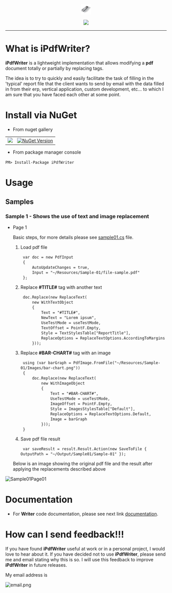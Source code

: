 <p align="center">
  <img src="https://github.com/iAJTin/iPdfWriter/blob/master/nuget/iPdfWriter.png" height="32"/>
</p>
<p align="center">
  <a href="https://github.com/iAJTin/iPdfWriter">
    <img src="https://img.shields.io/badge/iTin-iPdfWriter-green.svg?style=flat"/>
  </a>
</p>

***

# What is iPdfWriter?

**iPdfWriter** is a lightweight implementation that allows modifying a **pdf** document totally or partially by replacing tags.

The idea is to try to quickly and easily facilitate the task of filling in the 'typical' report file that the client wants to send by email with the data filled in from their erp, vertical application, custom development, etc... to which I am sure that you have faced each other at some point.

# Install via NuGet

- From nuget gallery

<table>
  <tr>
    <td>
      <a href="https://github.com/iAJTin/iPdfWriter">
        <img src="https://img.shields.io/badge/-iPdfWriter-green.svg?style=flat"/>
      </a>
    </td>
    <td>
      <a href="https://www.nuget.org/packages/iPdfWriter/">
        <img alt="NuGet Version" 
             src="https://img.shields.io/nuget/v/iPdfWriter.svg" /> 
      </a>
    </td>  
  </tr>
</table>

- From package manager console

```PM> Install-Package iPdfWriter```

# Usage

## Samples

### Sample 1 - Shows the use of text and image replacement

- Page 1

    Basic steps, for more details please see [sample01.cs] file.

    1. Load pdf file

            var doc = new PdfInput
            {
                AutoUpdateChanges = true,
                Input = "~/Resources/Sample-01/file-sample.pdf"
            };

    2. Replace **#TITLE#** tag with another text

            doc.Replace(new ReplaceText(
                new WithTextObject
                {
                    Text = "#TITLE#",
                    NewText = "Lorem ipsum",
                    UseTestMode = useTestMode,
                    TextOffset = PointF.Empty,
                    Style = TextStylesTable["ReportTitle"],
                    ReplaceOptions = ReplaceTextOptions.AccordingToMargins
                }));

    3. Replace **#BAR-CHART#** tag with an image

            using (var barGraph = PdfImage.FromFile("~/Resources/Sample-01/Images/bar-chart.png"))
            {
                doc.Replace(new ReplaceText(
                    new WithImageObject
                    {
                        Text = "#BAR-CHART#",
                        UseTestMode = useTestMode,
                        ImageOffset = PointF.Empty,
                        Style = ImagesStylesTable["Default"],
                        ReplaceOptions = ReplaceTextOptions.Default,
                        Image = barGraph
                    }));
            }

    4. Save pdf file result

            var saveResult = result.Result.Action(new SaveToFile { OutputPath = "~/Output/Sample01/Sample-01" });


    Below is an image showing the original pdf file and the result after applying the replacements described above







![Sample01Page01][Sample01Page01] 






# Documentation

 - For **Writer** code documentation, please see next link [documentation].

# How can I send feedback!!!

If you have found **iPdfWriter** useful at work or in a personal project, I would love to hear about it. If you have decided not to use **iPdfWriter**, please send me and email stating why this is so. I will use this feedback to improve **iPdfWriter** in future releases.

My email address is 

![email.png][email] 

[email]: ./assets/email.png "email"
[documentation]: ./documentation/iTin.Utilities.Pdf.Writer.md
[Test samples]: https://github.com/iAJTin/iPdfWriter/tree/v1.0.2/src/test/iPdfWriter.ConsoleAppCore

[Sample01Page01]: ./assets/samples/sample1/page1.png "sample01 - page01"

[sample01.cs]: https://github.com/iAJTin/iPdfWriter/blob/master/src/test/iPdfWriter.ConsoleAppCore/Code/Sample01.cs
